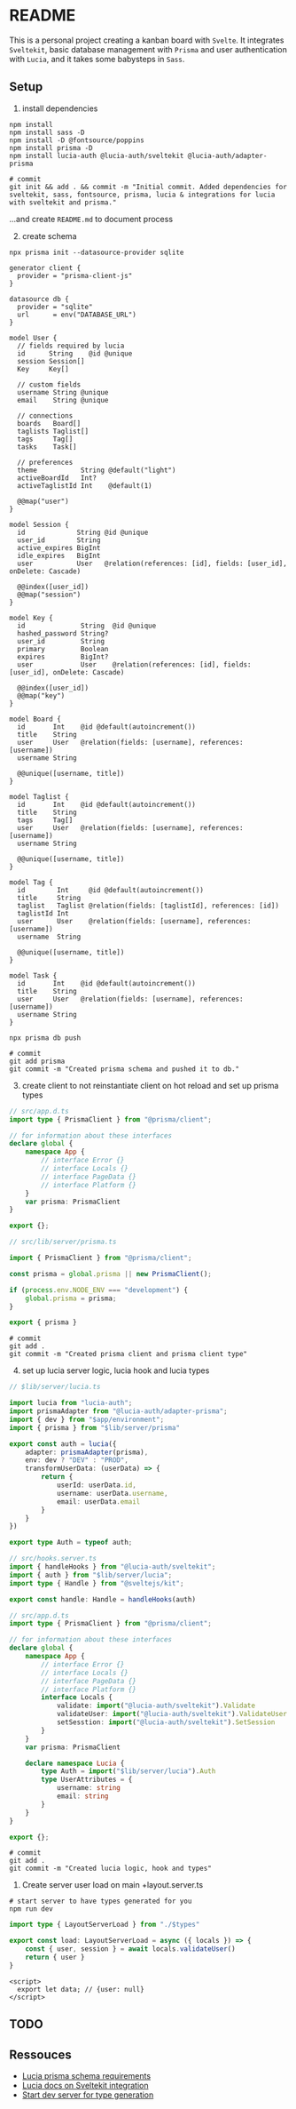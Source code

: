 # README

This is a personal project creating a kanban board with `Svelte`. It integrates `Sveltekit`, basic database management with `Prisma` and user authentication with `Lucia`, and it takes some babysteps in `Sass`.


## Setup

1. install dependencies
```fish
npm install
npm install sass -D
npm install -D @fontsource/poppins
npm install prisma -D
npm install lucia-auth @lucia-auth/sveltekit @lucia-auth/adapter-prisma

# commit
git init && add . && commit -m "Initial commit. Added dependencies for sveltekit, sass, fontsource, prisma, lucia & integrations for lucia with sveltekit and prisma."
```

...and create `README.md` to document process

2. create schema
```fish
npx prisma init --datasource-provider sqlite
```

```prisma
generator client {
  provider = "prisma-client-js"
}

datasource db {
  provider = "sqlite"
  url      = env("DATABASE_URL")
}

model User {
  // fields required by lucia
  id      String    @id @unique
  session Session[]
  Key     Key[]

  // custom fields 
  username String @unique
  email    String @unique

  // connections
  boards   Board[]
  taglists Taglist[]
  tags     Tag[]
  tasks    Task[]

  // preferences
  theme           String @default("light")
  activeBoardId   Int?
  activeTaglistId Int    @default(1)

  @@map("user")
}

model Session {
  id             String @id @unique
  user_id        String
  active_expires BigInt
  idle_expires   BigInt
  user           User   @relation(references: [id], fields: [user_id], onDelete: Cascade)

  @@index([user_id])
  @@map("session")
}

model Key {
  id              String  @id @unique
  hashed_password String?
  user_id         String
  primary         Boolean
  expires         BigInt?
  user            User    @relation(references: [id], fields: [user_id], onDelete: Cascade)

  @@index([user_id])
  @@map("key")
}

model Board {
  id       Int    @id @default(autoincrement())
  title    String
  user     User   @relation(fields: [username], references: [username])
  username String

  @@unique([username, title])
}

model Taglist {
  id       Int    @id @default(autoincrement())
  title    String
  tags     Tag[]
  user     User   @relation(fields: [username], references: [username])
  username String

  @@unique([username, title])
}

model Tag {
  id        Int     @id @default(autoincrement())
  title     String
  taglist   Taglist @relation(fields: [taglistId], references: [id])
  taglistId Int
  user      User    @relation(fields: [username], references: [username])
  username  String

  @@unique([username, title])
}

model Task {
  id       Int    @id @default(autoincrement())
  title    String
  user     User   @relation(fields: [username], references: [username])
  username String
}
```

```fish
npx prisma db push

# commit
git add prisma
git commit -m "Created prisma schema and pushed it to db."
```

3. create client to not reinstantiate client on hot reload and set up prisma types
```ts
// src/app.d.ts
import type { PrismaClient } from "@prisma/client";

// for information about these interfaces
declare global {
	namespace App {
		// interface Error {}
		// interface Locals {}
		// interface PageData {}
		// interface Platform {}
	}
	var prisma: PrismaClient
}

export {};
```

```ts
// src/lib/server/prisma.ts

import { PrismaClient } from "@prisma/client";

const prisma = global.prisma || new PrismaClient();

if (process.env.NODE_ENV === "development") {
    global.prisma = prisma;
}

export { prisma }
```

```fish
# commit
git add .
git commit -m "Created prisma client and prisma client type"
```

4. set up lucia server logic, lucia hook and lucia types

```ts
// $lib/server/lucia.ts 

import lucia from "lucia-auth";
import prismaAdapter from "@lucia-auth/adapter-prisma";
import { dev } from "$app/environment";
import { prisma } from "$lib/server/prisma"

export const auth = lucia({
    adapter: prismaAdapter(prisma),
    env: dev ? "DEV" : "PROD",
    transformUserData: (userData) => {
        return {
            userId: userData.id,
            username: userData.username,
            email: userData.email
        }
    }
})

export type Auth = typeof auth;
```

```ts
// src/hooks.server.ts
import { handleHooks } from "@lucia-auth/sveltekit";
import { auth } from "$lib/server/lucia";
import type { Handle } from "@sveltejs/kit";

export const handle: Handle = handleHooks(auth)
```

```ts
// src/app.d.ts
import type { PrismaClient } from "@prisma/client";

// for information about these interfaces
declare global {
	namespace App {
		// interface Error {}
		// interface Locals {}
		// interface PageData {}
		// interface Platform {}
		interface Locals {
			validate: import("@lucia-auth/sveltekit").Validate
			validateUser: import("@lucia-auth/sveltekit").ValidateUser
			setSesstion: import("@lucia-auth/sveltekit").SetSession
		}
	}
	var prisma: PrismaClient

	declare namespace Lucia {
		type Auth = import("$lib/server/lucia").Auth
		type UserAttributes = {
			username: string
			email: string
		}
	}
}

export {};
```

```fish
# commit
git add .
git commit -m "Created lucia logic, hook and types"
```

1. Create server user load on main +layout.server.ts

```fish
# start server to have types generated for you
npm run dev
```

```ts
import type { LayoutServerLoad } from "./$types"

export const load: LayoutServerLoad = async ({ locals }) => {
	const { user, session } = await locals.validateUser()
	return { user }
}
```

```svelte
<script>
  export let data; // {user: null}
</script>
```







## TODO


## Ressouces 
- [Lucia prisma schema requirements](https://lucia-auth.com/learn/adapters/prisma)
- [Lucia docs on Sveltekit integration](https://lucia-auth.com/sveltekit/start-here/getting-started)
- [Start dev server for type generation](https://stackoverflow.com/questions/74060175/sveltekit-import-type-layoutserverload-pageload)



